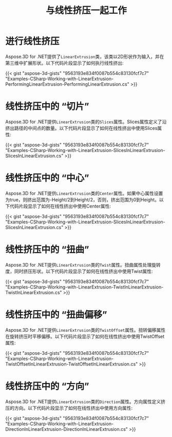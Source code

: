 ﻿---
title: 与线性挤压一起工作
type: docs
weight: 110
url: /zh/net/working-with-linear-extrusion/
description: Aspose.3D for .NET提供linarex挤塑类，该类以2D形状作为输入，并在第三维中扩展形状。
---
# **进行线性挤压**
Aspose.3D for .NET提供了`LinearExtrusion`类，该类以2D形状作为输入，并在第三维中扩展形状。以下代码片段显示了如何执行线性挤出:



{{< gist "aspose-3d-gists" "9563193e834f0087b554c83130fcf7c7" "Examples-CSharp-Working-with-LinearExtrusion-PerformingLinearExtrusion-PerformingLinearExtrusion.cs" >}}
# **线性挤压中的 “切片”**
Aspose.3D for .NET提供`LinearExtrusion`类的`Slices`属性。Slices属性定义了沿挤出路径的中间点的数量。以下代码片段显示了如何在线性挤出中使用Slices属性:



{{< gist "aspose-3d-gists" "9563193e834f0087b554c83130fcf7c7" "Examples-CSharp-Working-with-LinearExtrusion-SlicesInLinearExtrusion-SlicesInLinearExtrusion.cs" >}}
# **线性挤压中的 “中心”**
Aspose.3D for .NET提供`LinearExtrusion`类的`Center`属性。如果中心属性设置为true，则挤出范围为-Height/2到Height/2，否则，挤出范围为0到Height。以下代码片段显示了如何在线性挤出中使用Center属性:



{{< gist "aspose-3d-gists" "9563193e834f0087b554c83130fcf7c7" "Examples-CSharp-Working-with-LinearExtrusion-SlicesInLinearExtrusion-SlicesInLinearExtrusion.cs" >}}
# **线性挤压中的 “扭曲”**
Aspose.3D for .NET提供`LinearExtrusion`类的`Twist`属性。扭曲属性处理旋转度，同时挤压形状。以下代码片段显示了如何在线性挤出中使用Twist属性:



{{< gist "aspose-3d-gists" "9563193e834f0087b554c83130fcf7c7" "Examples-CSharp-Working-with-LinearExtrusion-TwistInLinearExtrusion-TwistInLinearExtrusion.cs" >}}
# **线性挤压中的 “扭曲偏移”**
Aspose.3D for .NET提供`LinearExtrusion`类的`TwistOffset`属性。扭转偏移属性在旋转挤压时平移偏移。以下代码片段显示了如何在线性挤出中使用TwistOffset属性:



{{< gist "aspose-3d-gists" "9563193e834f0087b554c83130fcf7c7" "Examples-CSharp-Working-with-LinearExtrusion-TwistOffsetInLinearExtrusion-TwistOffsetInLinearExtrusion.cs" >}}
# **线性挤压中的 “方向”**
Aspose.3D for .NET提供`LinearExtrusion`类的`Direction`属性。方向属性定义挤压的方向。以下代码片段显示了如何在线性挤出中使用方向属性:



{{< gist "aspose-3d-gists" "9563193e834f0087b554c83130fcf7c7" "Examples-CSharp-Working-with-LinearExtrusion-DirectionInLinearExtrusion-DirectionInLinearExtrusion.cs" >}}
